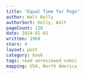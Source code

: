 ```yaml
---
title: "Equal Time for Pogo"
author: Walt Kelly
authorSort: Kelly, Walt
pageCount: 128
date: 2014-01-01
written: 1968
stars: 4
layout: post
category: book
tags: read unreviewed comic
mapping: USA, North America
---
```

